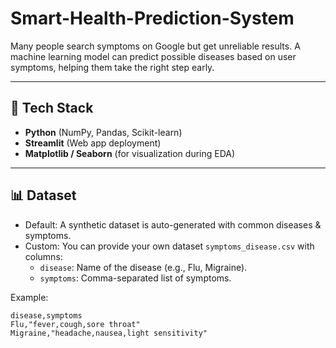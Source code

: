 # Smart-Health-Prediction-System
Many people search symptoms on Google but get unreliable results. A machine learning model can predict possible diseases based on user symptoms, helping them take the right step early.

---

## 🧰 Tech Stack
- **Python** (NumPy, Pandas, Scikit-learn)  
- **Streamlit** (Web app deployment)  
- **Matplotlib / Seaborn** (for visualization during EDA)  

---

## 📊 Dataset
- Default: A synthetic dataset is auto-generated with common diseases & symptoms.  
- Custom: You can provide your own dataset `symptoms_disease.csv` with columns:  
  - `disease`: Name of the disease (e.g., Flu, Migraine).  
  - `symptoms`: Comma-separated list of symptoms.  

Example:
```csv
disease,symptoms
Flu,"fever,cough,sore throat"
Migraine,"headache,nausea,light sensitivity"
